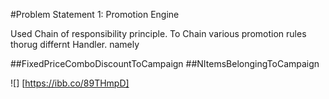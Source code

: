 #Problem Statement 1: Promotion Engine

Used Chain of responsibility principle.
To Chain various promotion rules thorug differnt Handler. namely

##FixedPriceComboDiscountToCampaign
##NItemsBelongingToCampaign

![] [https://ibb.co/89THmpD]